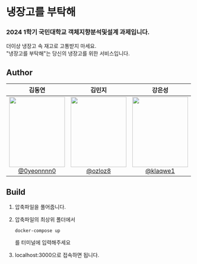 # 냉장고를 부탁해

### 2024 1학기 국민대학교 객체지향분석및설계 과제입니다.

더이상 냉장고 속 재고로 고통받지 마세요. <br />
"냉장고를 부탁해"는 당신의 냉장고를 위한 서비스입니다.

## Author

| **김동연** | **김민지** | **강은성** |
| :------: | :------: | :------: |
| [<img src="https://github.com/0yeonnnn0/24-1-webclient/assets/101052631/4e34a3a8-6aed-4a5a-9ba5-6cbe6338686f" height=190 width=150> <br/> @0yeonnnn0](https://github.com/0yeonnnn0) | [<img src="" height=190 width=150> <br/> @ozloz8](https://github.com/ozloz8) | [<img src="" height=190 width=150> <br/> @klaqwe1](https://github.com/klaqwe1) |

## Build

1. 압축파일을 풀어줍니다.

2. 압축파일의 최상위 폴더에서
   ```
   docker-compose up
   ```
   를 터미널에 입력해주세요

3. localhost:3000으로 접속하면 됩니다.

